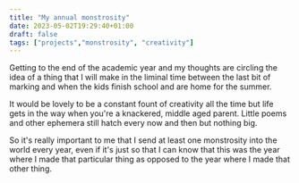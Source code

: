```yaml
---
title: "My annual monstrosity"
date: 2023-05-02T19:29:40+01:00
draft: false
tags: ["projects","monstrosity", "creativity"]
---
```


Getting to the end of the academic year and my thoughts are circling the idea of a thing that I will make in the liminal time between the last bit of marking and when the kids finish school and are home for the summer. 

It would be lovely to be a constant fount of creativity all the time but life gets in the way when you're a knackered, middle aged parent. Little poems and other ephemera still hatch every now and then but nothing big. 

So it's really important to me that I send at least one monstrosity into the world every year, even if it's just so that I can know that this was the year where I made that particular thing as opposed to the year where I made that other thing. 